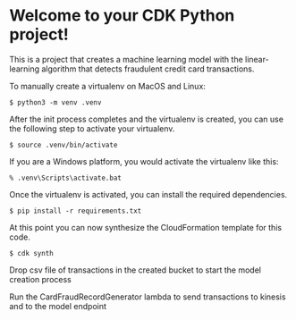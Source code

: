 
# Welcome to your CDK Python project!

This is a project that creates a machine learning model with the
linear-learning algorithm that detects fraudulent credit card transactions.


To manually create a virtualenv on MacOS and Linux:

```
$ python3 -m venv .venv
```

After the init process completes and the virtualenv is created, you can use the following
step to activate your virtualenv.

```
$ source .venv/bin/activate
```

If you are a Windows platform, you would activate the virtualenv like this:

```
% .venv\Scripts\activate.bat
```

Once the virtualenv is activated, you can install the required dependencies.

```
$ pip install -r requirements.txt
```

At this point you can now synthesize the CloudFormation template for this code.

```
$ cdk synth
```



Drop csv file of transactions in the created bucket to start the model creation
process


Run the CardFraudRecordGenerator lambda to send transactions to kinesis and to the 
model endpoint
